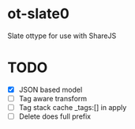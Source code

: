 # ot-slate0
Slate ottype for use with ShareJS

# TODO

* [x] JSON based model
* [ ] Tag aware transform
* [ ] Tag stack cache _tags:[] in apply
* [ ] Delete does full prefix
